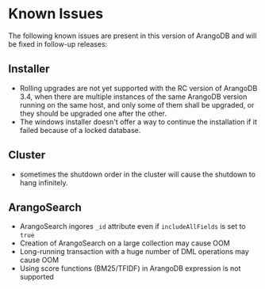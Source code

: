 Known Issues
============

The following known issues are present in this version of ArangoDB and will be fixed
in follow-up releases:

Installer
---------

* Rolling upgrades are not yet supported with the RC version of ArangoDB 3.4, when
  there are multiple instances of the same ArangoDB version running on the same host,
  and only some of them shall be upgraded, or they should be upgraded one after the
  other.
* The windows installer doesn't offer a way to continue the installation if it failed
  because of a locked database.

Cluster
-------

* sometimes the shutdown order in the cluster will cause the shutdown to hang infinitely.

ArangoSearch
------------

* ArangoSearch ingores `_id` attribute even if `includeAllFields` is set to `true`
* Creation of ArangoSearch on a large collection may cause OOM
* Long-running transaction with a huge number of DML operations may cause OOM
* Using score functions (BM25/TFIDF) in ArangoDB expression is not supported

